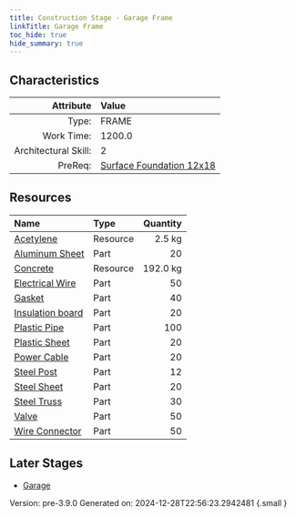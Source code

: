 ```yaml
---
title: Construction Stage - Garage Frame
linkTitle: Garage Frame
toc_hide: true
hide_summary: true
---
```


## Characteristics

| Attribute      | Value |
|--------:|:------|
|Type:|FRAME|
|Work Time:|1200.0|
|Architectural Skill:|2|
|PreReq:|[Surface Foundation 12x18](/docs/definitions/construction/surface-foundation-12x18)|

## Resources

| Name | Type | Quantity |
|:-----|:-----|-----:|
|[Acetylene](/docs/definitions/resource/acetylene)|Resource|2.5 kg|
|[Aluminum Sheet](/docs/definitions/part/aluminum-sheet)|Part|20|
|[Concrete](/docs/definitions/resource/concrete)|Resource|192.0 kg|
|[Electrical Wire](/docs/definitions/part/electrical-wire)|Part|50|
|[Gasket](/docs/definitions/part/gasket)|Part|40|
|[Insulation board](/docs/definitions/part/insulation-board)|Part|20|
|[Plastic Pipe](/docs/definitions/part/plastic-pipe)|Part|100|
|[Plastic Sheet](/docs/definitions/part/plastic-sheet)|Part|20|
|[Power Cable](/docs/definitions/part/power-cable)|Part|20|
|[Steel Post](/docs/definitions/part/steel-post)|Part|12|
|[Steel Sheet](/docs/definitions/part/steel-sheet)|Part|20|
|[Steel Truss](/docs/definitions/part/steel-truss)|Part|30|
|[Valve](/docs/definitions/part/valve)|Part|50|
|[Wire Connector](/docs/definitions/part/wire-connector)|Part|50|

## Later Stages
- [Garage](/docs/definitions/construction/garage)


Version: pre-3.9.0 Generated on: 2024-12-28T22:56:23.2942481
{.small }